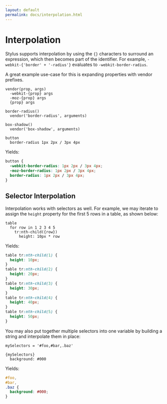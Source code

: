 ```yaml
---
layout: default
permalink: docs/interpolation.html
---
```


# Interpolation

Stylus supports interpolation by using the `{}` characters to surround an expression, which then becomes part of the identifier. For example, `-webkit-{'border' + '-radius'}` evaluates to `-webkit-border-radius`.

A great example use-case for this is expanding properties with vendor prefixes.

```stylus
vendor(prop, args)
  -webkit-{prop} args
  -moz-{prop} args
  {prop} args

border-radius()
  vendor('border-radius', arguments)

box-shadow()
  vendor('box-shadow', arguments)

button
  border-radius 1px 2px / 3px 4px
```

Yields:

```css
button {
  -webkit-border-radius: 1px 2px / 3px 4px;
  -moz-border-radius: 1px 2px / 3px 4px;
  border-radius: 1px 2px / 3px 4px;
}
```

## Selector Interpolation

Interpolation works with selectors as well. For example, we may iterate to assign the `height` property for the first 5 rows in a table, as shown below:

```stylus
table
  for row in 1 2 3 4 5
    tr:nth-child({row})
      height: 10px * row
```

Yields:

```css
table tr:nth-child(1) {
  height: 10px;
}
table tr:nth-child(2) {
  height: 20px;
}
table tr:nth-child(3) {
  height: 30px;
}
table tr:nth-child(4) {
  height: 40px;
}
table tr:nth-child(5) {
  height: 50px;
}
```

You may also put together multiple selectors into one variable by building a string and interpolate them in place:

```stylus
mySelectors = '#foo,#bar,.baz'

{mySelectors}
  background: #000
```

Yields:

```css
#foo,
#bar,
.baz {
  background: #000;
}
```